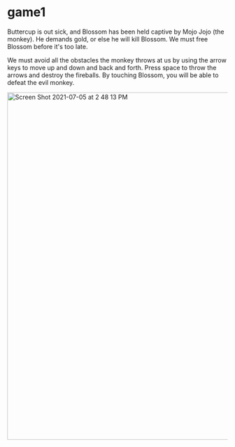 # game1

Buttercup is out sick, and Blossom has been held captive by Mojo Jojo (the monkey). He demands gold, or else he will kill Blossom. We must free Blossom before it's too late. 

We must avoid all the obstacles the monkey throws at us by using the arrow keys to move up and down and back and forth. Press space to throw the arrows and destroy the fireballs. By touching Blossom, you will be able to defeat the evil monkey.

<img width="792" alt="Screen Shot 2021-07-05 at 2 48 13 PM" src="https://user-images.githubusercontent.com/71617367/124509471-0860ce80-dda0-11eb-858a-e981ca1e0894.png">

